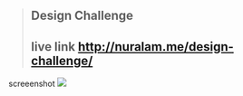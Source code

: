 >## Design Challenge
>## live link http://nuralam.me/design-challenge/
screeenshot
<img src="images/preview.png">

